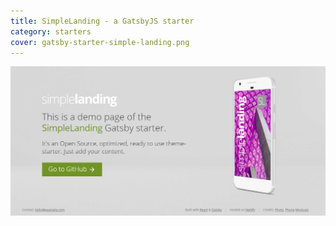 ```yaml
---
title: SimpleLanding - a GatsbyJS starter
category: starters
cover: gatsby-starter-simple-landing.png
---
```


![SimpleLanding - a GatsbyJS starter](./gatsby-starter-simple-landing.png)

